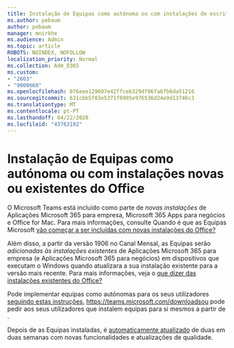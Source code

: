 ```yaml
---
title: Instalação de Equipas como autónoma ou com instalações de escritório novo/existente
ms.author: pebaum
author: pebaum
manager: mnirkhe
ms.audience: Admin
ms.topic: article
ROBOTS: NOINDEX, NOFOLLOW
localization_priority: Normal
ms.collection: Adm_O365
ms.custom:
- "2663"
- "9000660"
ms.openlocfilehash: 076eee129607e42ffceb329df06fa6fb6da51216
ms.sourcegitcommit: 631cbb5f03e5371f0995e976536d24e9d13746c3
ms.translationtype: MT
ms.contentlocale: pt-PT
ms.lasthandoff: 04/22/2020
ms.locfileid: "43763192"
---
```

# <a name="installing-teams-as-standalone-or-with-new-or-existing-office-installations"></a>Instalação de Equipas como autónoma ou com instalações novas ou existentes do Office

O Microsoft Teams está incluído como parte de *novas instalações* de Aplicações Microsoft 365 para empresa, Microsoft 365 Apps para negócios e Office for Mac. Para mais informações, consulte Quando é que as Equipas Microsoft [vão começar a ser incluídas com novas instalações do Office?](https://docs.microsoft.com/deployoffice/teams-install#when-will-microsoft-teams-start-being-included-with-new-installations-of-office-365-proplus)

Além disso, a partir da versão 1906 no Canal Mensal, as Equipas serão *adicionadas às instalações existentes* de Aplicações Microsoft 365 para empresa (e Aplicações Microsoft 365 para negócios) em dispositivos que executam o Windows quando atualizara a sua instalação existente para a versão mais recente. Para mais informações, veja o [que dizer das instalações existentes do Office?](https://docs.microsoft.com/deployoffice/teams-install#what-about-existing-installations-of-office-365-proplus)

Pode implementar equipas como autónomas para os seus utilizadores [seguindo estas instruções,](https://docs.microsoft.com/MicrosoftTeams/msi-deployment) https://teams.microsoft.com/downloadsou pode pedir aos seus utilizadores que instalem equipas para si mesmos a partir de .

Depois de as Equipas instaladas, é [automaticamente atualizado](https://docs.microsoft.com/deployoffice/teams-install#feature-and-quality-updates-for-microsoft-teams) de duas em duas semanas com novas funcionalidades e atualizações de qualidade. 


